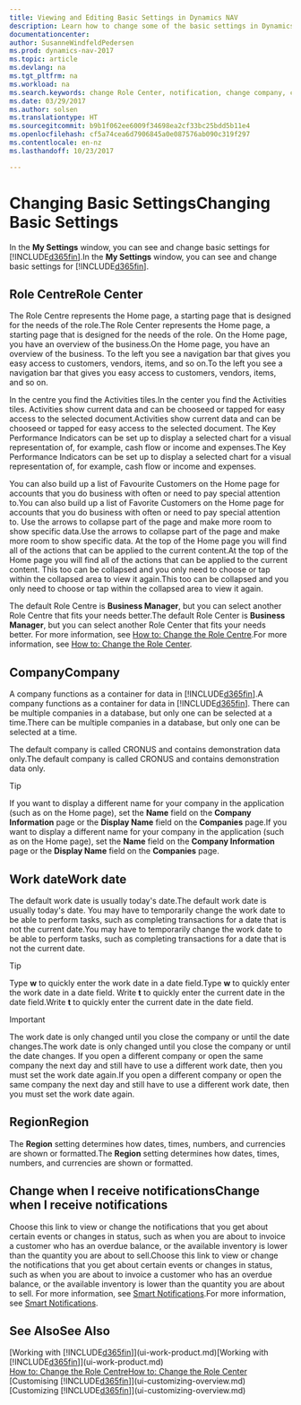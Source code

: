 ```yaml
---
title: Viewing and Editing Basic Settings in Dynamics NAV
description: Learn how to change some of the basic settings in Dynamics NAV, for example, the Role Centre, company, or the work date.
documentationcenter: 
author: SusanneWindfeldPedersen
ms.prod: dynamics-nav-2017
ms.topic: article
ms.devlang: na
ms.tgt_pltfrm: na
ms.workload: na
ms.search.keywords: change Role Center, notification, change company, change work date
ms.date: 03/29/2017
ms.author: solsen
ms.translationtype: HT
ms.sourcegitcommit: b9b1f062ee6009f34698ea2cf33bc25bdd5b11e4
ms.openlocfilehash: cf5a74cea6d7906845a0e087576ab090c319f297
ms.contentlocale: en-nz
ms.lasthandoff: 10/23/2017

---
```

# <a name="changing-basic-settings"></a><span data-ttu-id="a25b0-103">Changing Basic Settings</span><span class="sxs-lookup"><span data-stu-id="a25b0-103">Changing Basic Settings</span></span>
<span data-ttu-id="a25b0-104">In the **My Settings** window, you can see and change basic settings for [!INCLUDE[d365fin](includes/d365fin_md.md)].</span><span class="sxs-lookup"><span data-stu-id="a25b0-104">In the **My Settings** window, you can see and change basic settings for [!INCLUDE[d365fin](includes/d365fin_md.md)].</span></span>  

## <a name="role-center"></a><span data-ttu-id="a25b0-105">Role Centre</span><span class="sxs-lookup"><span data-stu-id="a25b0-105">Role Center</span></span>
<span data-ttu-id="a25b0-106">The Role Centre represents the Home page, a starting page that is designed for the needs of the role.</span><span class="sxs-lookup"><span data-stu-id="a25b0-106">The Role Center represents the Home page, a starting page that is designed for the needs of the role.</span></span> <span data-ttu-id="a25b0-107">On the Home page, you have an overview of the business.</span><span class="sxs-lookup"><span data-stu-id="a25b0-107">On the Home page, you have an overview of the business.</span></span> <span data-ttu-id="a25b0-108">To the left you see a navigation bar that gives you easy access to customers, vendors, items, and so on.</span><span class="sxs-lookup"><span data-stu-id="a25b0-108">To the left you see a navigation bar that gives you easy access to customers, vendors, items, and so on.</span></span>

<span data-ttu-id="a25b0-109">In the centre you find the Activities tiles.</span><span class="sxs-lookup"><span data-stu-id="a25b0-109">In the center you find the Activities tiles.</span></span> <span data-ttu-id="a25b0-110">Activities show current data and can be chooseed or tapped for easy access to the selected document.</span><span class="sxs-lookup"><span data-stu-id="a25b0-110">Activities show current data and can be chooseed or tapped for easy access to the selected document.</span></span> <span data-ttu-id="a25b0-111">The Key Performance Indicators can be set up to display a selected chart for a visual representation of, for example, cash flow or income and expenses.</span><span class="sxs-lookup"><span data-stu-id="a25b0-111">The Key Performance Indicators can be set up to display a selected chart for a visual representation of, for example, cash flow or income and expenses.</span></span>

<span data-ttu-id="a25b0-112">You can also build up a list of Favourite Customers on the Home page for accounts that you do business with often or need to pay special attention to.</span><span class="sxs-lookup"><span data-stu-id="a25b0-112">You can also build up a list of Favorite Customers on the Home page for accounts that you do business with often or need to pay special attention to.</span></span> <span data-ttu-id="a25b0-113">Use the arrows to collapse part of the page and make more room to show specific data.</span><span class="sxs-lookup"><span data-stu-id="a25b0-113">Use the arrows to collapse part of the page and make more room to show specific data.</span></span> <span data-ttu-id="a25b0-114">At the top of the Home page you will find all of the actions that can be applied to the current content.</span><span class="sxs-lookup"><span data-stu-id="a25b0-114">At the top of the Home page you will find all of the actions that can be applied to the current content.</span></span> <span data-ttu-id="a25b0-115">This too can be collapsed and you only need to choose or tap within the collapsed area to view it again.</span><span class="sxs-lookup"><span data-stu-id="a25b0-115">This too can be collapsed and you only need to choose or tap within the collapsed area to view it again.</span></span>

<span data-ttu-id="a25b0-116">The default Role Centre is **Business Manager**, but you can select another Role Centre that fits your needs better.</span><span class="sxs-lookup"><span data-stu-id="a25b0-116">The default Role Center is **Business Manager**, but you can select another Role Center that fits your needs better.</span></span> <span data-ttu-id="a25b0-117">For more information, see [How to: Change the Role Centre](change-role.md).</span><span class="sxs-lookup"><span data-stu-id="a25b0-117">For more information, see [How to: Change the Role Center](change-role.md).</span></span>

## <a name="company"></a><span data-ttu-id="a25b0-118">Company</span><span class="sxs-lookup"><span data-stu-id="a25b0-118">Company</span></span>
<span data-ttu-id="a25b0-119">A company functions as a container for data in [!INCLUDE[d365fin](includes/d365fin_md.md)].</span><span class="sxs-lookup"><span data-stu-id="a25b0-119">A company functions as a container for data in [!INCLUDE[d365fin](includes/d365fin_md.md)].</span></span> <span data-ttu-id="a25b0-120">There can be multiple companies in a database, but only one can be selected at a time.</span><span class="sxs-lookup"><span data-stu-id="a25b0-120">There can be multiple companies in a database, but only one can be selected at a time.</span></span>

<span data-ttu-id="a25b0-121">The default company is called CRONUS and contains demonstration data only.</span><span class="sxs-lookup"><span data-stu-id="a25b0-121">The default company is called CRONUS and contains demonstration data only.</span></span>

> [!TIP]  
>   <span data-ttu-id="a25b0-122">If you want to display a different name for your company in the application (such as on the Home page), set the **Name** field on the **Company Information** page or the **Display Name** field on the **Companies** page.</span><span class="sxs-lookup"><span data-stu-id="a25b0-122">If you want to display a different name for your company in the application (such as on the Home page), set the **Name** field on the **Company Information** page or the **Display Name** field on the **Companies** page.</span></span>  

## <a name="work-date"></a><span data-ttu-id="a25b0-123">Work date</span><span class="sxs-lookup"><span data-stu-id="a25b0-123">Work date</span></span>
<span data-ttu-id="a25b0-124">The default work date is usually today's date.</span><span class="sxs-lookup"><span data-stu-id="a25b0-124">The default work date is usually today's date.</span></span> <span data-ttu-id="a25b0-125">You may have to temporarily change the work date to be able to perform tasks, such as completing transactions for a date that is not the current date.</span><span class="sxs-lookup"><span data-stu-id="a25b0-125">You may have to temporarily change the work date to be able to perform tasks, such as completing transactions for a date that is not the current date.</span></span>

> [!TIP]  
>   <span data-ttu-id="a25b0-126">Type **w** to quickly enter the work date in a date field.</span><span class="sxs-lookup"><span data-stu-id="a25b0-126">Type **w** to quickly enter the work date in a date field.</span></span> <span data-ttu-id="a25b0-127">Write **t** to quickly enter the current date in the date field.</span><span class="sxs-lookup"><span data-stu-id="a25b0-127">Write **t** to quickly enter the current date in the date field.</span></span>

> [!IMPORTANT]  
>   <span data-ttu-id="a25b0-128">The work date is only changed until you close the company or until the date changes.</span><span class="sxs-lookup"><span data-stu-id="a25b0-128">The work date is only changed until you close the company or until the date changes.</span></span> <span data-ttu-id="a25b0-129">If you open a different company or open the same company the next day and still have to use a different work date, then you must set the work date again.</span><span class="sxs-lookup"><span data-stu-id="a25b0-129">If you open a different company or open the same company the next day and still have to use a different work date, then you must set the work date again.</span></span>

## <a name="region"></a><span data-ttu-id="a25b0-130">Region</span><span class="sxs-lookup"><span data-stu-id="a25b0-130">Region</span></span>
<span data-ttu-id="a25b0-131">The **Region** setting determines how dates, times, numbers, and currencies are shown or formatted.</span><span class="sxs-lookup"><span data-stu-id="a25b0-131">The **Region** setting determines how dates, times, numbers, and currencies are shown or formatted.</span></span>   

## <a name="change-when-i-receive-notifications"></a><span data-ttu-id="a25b0-132">Change when I receive notifications</span><span class="sxs-lookup"><span data-stu-id="a25b0-132">Change when I receive notifications</span></span>
<span data-ttu-id="a25b0-133">Choose this link to view or change the notifications that you get about certain events or changes in status, such as when you are about to invoice a customer who has an overdue balance, or the available inventory is lower than the quantity you are about to sell.</span><span class="sxs-lookup"><span data-stu-id="a25b0-133">Choose this link to view or change the notifications that you get about certain events or changes in status, such as when you are about to invoice a customer who has an overdue balance, or the available inventory is lower than the quantity you are about to sell.</span></span> <span data-ttu-id="a25b0-134">For more information, see [Smart Notifications](ui-smart-notifications.md).</span><span class="sxs-lookup"><span data-stu-id="a25b0-134">For more information, see [Smart Notifications](ui-smart-notifications.md).</span></span>

## <a name="see-also"></a><span data-ttu-id="a25b0-135">See Also</span><span class="sxs-lookup"><span data-stu-id="a25b0-135">See Also</span></span>
<span data-ttu-id="a25b0-136">[Working with [!INCLUDE[d365fin](includes/d365fin_md.md)]](ui-work-product.md)</span><span class="sxs-lookup"><span data-stu-id="a25b0-136">[Working with [!INCLUDE[d365fin](includes/d365fin_md.md)]](ui-work-product.md)</span></span>  
[<span data-ttu-id="a25b0-137">How to: Change the Role Centre</span><span class="sxs-lookup"><span data-stu-id="a25b0-137">How to: Change the Role Center</span></span>](change-role.md)  
<span data-ttu-id="a25b0-138">[Customising [!INCLUDE[d365fin](includes/d365fin_md.md)]](ui-customizing-overview.md)</span><span class="sxs-lookup"><span data-stu-id="a25b0-138">[Customizing [!INCLUDE[d365fin](includes/d365fin_md.md)]](ui-customizing-overview.md)</span></span>  

